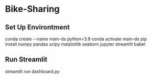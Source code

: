 # Bike-Sharing

## Set Up Environtment
conda create --name main-ds python=3.9
conda activate main-ds
pip install numpy pandas scipy matplotlib seaborn jupyter streamlit babel

## Run Streamlit
streamlit run dashboard.py
